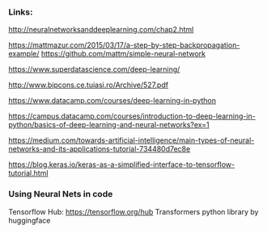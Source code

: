 
### Links:

http://neuralnetworksanddeeplearning.com/chap2.html

https://mattmazur.com/2015/03/17/a-step-by-step-backpropagation-example/
https://github.com/mattm/simple-neural-network

https://www.superdatascience.com/deep-learning/

http://www.bipcons.ce.tuiasi.ro/Archive/527.pdf

https://www.datacamp.com/courses/deep-learning-in-python

https://campus.datacamp.com/courses/introduction-to-deep-learning-in-python/basics-of-deep-learning-and-neural-networks?ex=1

https://medium.com/towards-artificial-intelligence/main-types-of-neural-networks-and-its-applications-tutorial-734480d7ec8e

https://blog.keras.io/keras-as-a-simplified-interface-to-tensorflow-tutorial.html


### Using Neural Nets in code

Tensorflow Hub: https://tensorflow.org/hub
Transformers python library by huggingface
